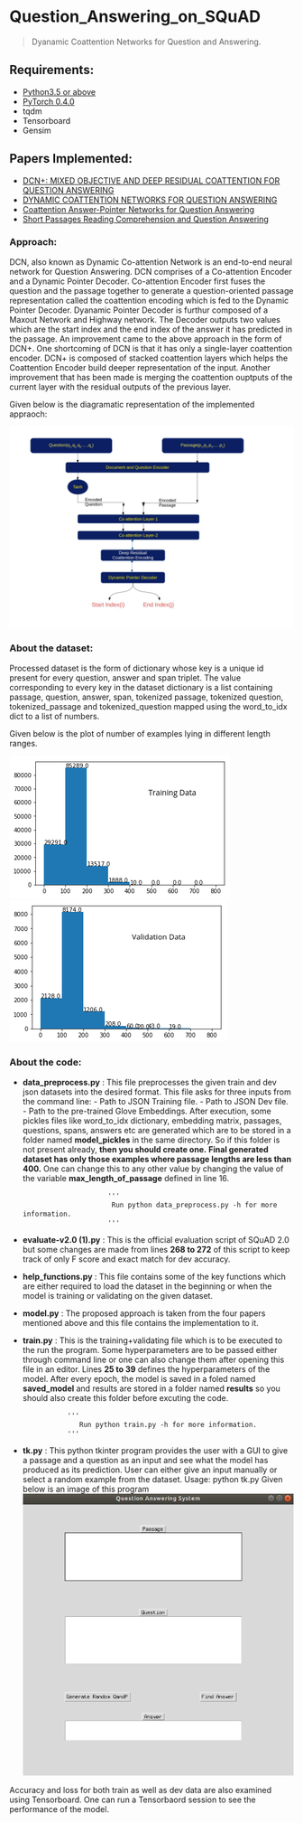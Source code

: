 # Question_Answering_on_SQuAD
> Dyanamic Coattention Networks for Question and Answering.

## Requirements:
   * [Python3.5 or above](https://www.python.org/)
   * [PyTorch 0.4.0](https://pytorch.org/)
   * tqdm
   * Tensorboard
   * Gensim
   

## Papers Implemented:
   * [DCN+: MIXED OBJECTIVE AND DEEP RESIDUAL COATTENTION FOR QUESTION ANSWERING](https://arxiv.org/abs/1711.00106)
   * [DYNAMIC COATTENTION NETWORKS FOR QUESTION ANSWERING](https://arxiv.org/abs/1611.01604)
   * [Coattention Answer-Pointer Networks for Question Answering](https://web.stanford.edu/class/cs224n/reports/2761042.pdf)
   * [Short Passages Reading Comprehension and Question Answering](http://www.ccs.neu.edu/home/luwang/courses/reports_cs6120_fa17/2.pdf)

### Approach:
DCN, also known as Dynamic Co-attention Network is an end-to-end neural network for Question Answering. DCN comprises of a Co-attention Encoder and a Dynamic Pointer Decoder. 
Co-attention Encoder first fuses the question and the passage together to generate a question-oriented passage representation called the coattention encoding which is fed to the Dynamic Pointer Decoder. Dyanamic Pointer Decoder is furthur composed of a Maxout Network and Highway network. The Decoder outputs two values which are the start index and the end index of the answer it has predicted in the passage.
An improvement came to the above approach in the form of DCN+. One shortcoming of DCN is that it has only a single-layer coattention encoder. DCN+ is composed of stacked coattention layers which helps the Coattention Encoder build deeper representation of the input. Another improvement that has been made is merging the coattention ouptputs of the current layer with the residual outputs of the previous layer.

Given below is the diagramatic representation of the implemented appraoch:

![Diagram](Diagram.jpg)

### About the dataset:
Processed dataset is the form of dictionary whose key is a unique id present for every question, answer and span triplet. The value corresponding to every key in the dataset dictionary is a list containing passage, question, answer, span, tokenized passage, tokenized question, tokenized_passage and tokenized_question mapped using the word_to_idx dict to a list of numbers.


Given below is the plot of number of examples lying in different length ranges.

![Training Data](download.jpg)  ![Validation Data](download1.jpg) 

### About the code:
  * **data_preprocess.py** : This file preprocesses the given train and dev json datasets into the desired format. This file                              asks for three inputs from the command line:
                             - Path to JSON Training file.
                             - Path to JSON Dev file.
                             - Path to the pre-trained Glove Embeddings.
                             After execution, some pickles files like word_to_idx dictionary, embedding matrix, passages,                                  questions, spans, answers etc are generated which are to be stored in a folder named                                          **model_pickles** in the same directory. So if this folder is not present already, **then you                                should create one.** 
                             **Final generated dataset has only those examples where passage lengths are less than 400.**
                             One can change this to any other value by changing the value of the variable                                                  **max_length_of_passage**  defined in line 16.
                             
                            
                        
                             ''' 
                              Run python data_preprocess.py -h for more information.
                             '''              
                       
* **evaluate-v2.0 (1).py** : This is the official evaluation script of SQuAD 2.0 but some changes are made from lines 
                             **268  to 272** of this script to keep track of only F score and exact match for dev accuracy.
  
* **help_functions.py** : This file contains some of the key functions which are either required to load the dataset in the                             beginning or when the model is training or validating on the given dataset.
  
* **model.py** : The proposed approach is taken from the four papers mentioned above and this file contains the                                implementation to it.
  
* **train.py** : This is the training+validating file which is to be executed to the run the program. Some hyperparameters                    are to be passed either through command line or one can also change them after opening this file in an                        editor. Lines **25 to 39** defines the hyperparameters of the model.
                 After every epoch, the model is saved in a foled named **saved_model** and results are stored in a folder                    named **results** so you should also create this folder before excuting the code.

                 '''        
                    Run python train.py -h for more information.
                 '''

* **tk.py** : This python tkinter program provides the user with a GUI to give a passage and a question as an input and see                 what the model has produced as its prediction. User can either give an input manually or select a random                     example from the dataset.
              Usage: python tk.py
              Given below is an image of this program
              ![GUI](gui.png)
              
 
Accuracy and loss for both train as well as dev data are also examined using Tensorboard. One can run a Tensorbaord session to see the performance of the model.

